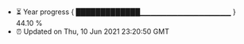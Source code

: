- ⏳ Year progress { █████████████▁▁▁▁▁▁▁▁▁▁▁▁▁▁▁▁▁ } 44.10 %
- ⏰ Updated on Thu, 10 Jun 2021 23:20:50 GMT

